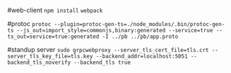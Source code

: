 
#web-client
`npm install`
`webpack`

#protoc
`protoc --plugin=protoc-gen-ts=./node_modules/.bin/protoc-gen-ts --js_out=import_style=commonjs,binary:generated --service=true --ts_out=service=true:generated -I ../pb ../pb/app.proto`

#standup server
`sudo grpcwebproxy --server_tls_cert_file=tls.crt --server_tls_key_file=tls.key --backend_addr=localhost:5051 --backend_tls_noverify --backend_tls true`


